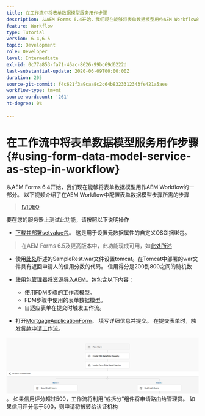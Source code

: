 ```yaml
---
title: 在工作流中将表单数据模型服务用作步骤
description: 从AEM Forms 6.4开始，我们现在能够将表单数据模型用作AEM Workflow的一部分。 以下视频介绍了在AEM Workflow中配置表单数据模型步骤所需的步骤。
feature: Workflow
type: Tutorial
version: 6.4,6.5
topic: Development
role: Developer
level: Intermediate
exl-id: 0c77a853-fa71-46ac-8626-99bc69d6222d
last-substantial-update: 2020-06-09T00:00:00Z
duration: 205
source-git-commit: f4c621f3a9caa8c2c64b8323312343fe421a5aee
workflow-type: tm+mt
source-wordcount: '261'
ht-degree: 0%

---
```


# 在工作流中将表单数据模型服务用作步骤 {#using-form-data-model-service-as-step-in-workflow}

从AEM Forms 6.4开始，我们现在能够将表单数据模型用作AEM Workflow的一部分。 以下视频介绍了在AEM Workflow中配置表单数据模型步骤所需的步骤


>[!VIDEO](https://video.tv.adobe.com/v/21719?quality=12&learn=on)

要在您的服务器上测试此功能，请按照以下说明操作
* [下载并部署setvalue包](/help/forms/assets/common-osgi-bundles/SetValueApp.core-1.0-SNAPSHOT.jar)。 这是用于设置元数据属性的自定义OSGI捆绑包。
>在AEM Forms 6.5及更高版本中，此功能现成可用，如[此处所述](form-data-model-service-as-step-in-aem65-workflow-video-use.md)

* 使用[此处](https://experienceleague.adobe.com/docs/experience-manager-learn/forms/ic-print-channel-tutorial/introduction.html)所述的SampleRest.war文件设置tomcat。在Tomcat中部署的war文件具有返回申请人的信用分数的代码。 信用得分是200到800之间的随机数

* [使用包管理器将资源导入AEM](assets/invoke-fdm-as-service-step.zip)。包包含以下内容：

   * 使用FDM步骤的工作流模型。
   * FDM步骤中使用的表单数据模型。
   * 自适应表单在提交时触发工作流。
* 打开[MortgageApplicationForm](http://localhost:4502/content/dam/formsanddocuments/loanapplication/jcr:content?wcmmode=disabled)。 填写详细信息并提交。 在提交表单时，触发[贷款申请工作流](http://http://localhost:4502/editor.html/conf/global/settings/workflow/models/LoanApplication2.html)。

![工作流](assets/fdm-as-service-step-workflow.PNG)。
如果信用评分超过500，工作流将利用“或拆分”组件将申请路由给管理员。 如果信用评分低于500，则申请将被转给认证机构
